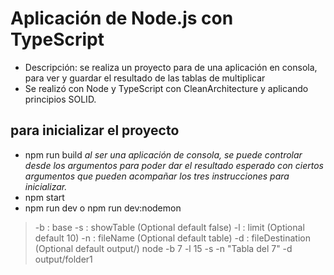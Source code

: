 # Aplicación de Node.js con TypeScript

- Descripción: se realiza un proyecto para de una aplicación en consola, para ver y guardar el resultado de las tablas de multiplicar
- Se realizó con Node y TypeScript con CleanArchitecture y aplicando principios SOLID.

## para inicializar el proyecto
 - npm run build
  *al ser una aplicación de consola, se puede controlar desde los argumentos para poder dar el resultado esperado con ciertos argumentos que pueden acompañar los tres instrucciones para inicializar.*
 - npm start
 - npm run dev o npm run dev:nodemon
  
 > -b : base
 > -s : showTable       (Optional default false)
 > -l : limit           (Optional default 10)
 > -n : fileName        (Optional default table)
 > -d : fileDestination (Optional default output/)
 > node -b 7 -l 15 -s -n "Tabla del 7" -d output/folder1
